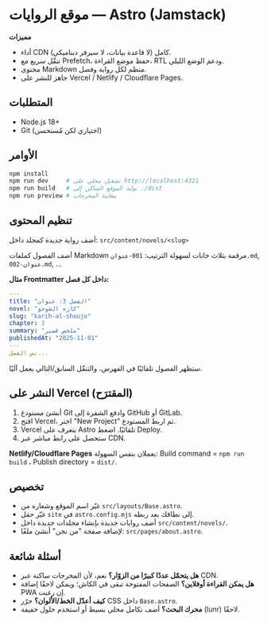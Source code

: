 
# موقع الروايات — Astro (Jamstack)

**مميزات**
- أداء CDN كامل (لا قاعدة بيانات، لا سيرفر ديناميكي).
- تنقّل سريع مع Prefetch، حفظ موضع القراءة، RTL ودعم الوضع الليلي.
- محتوى Markdown منظم لكل رواية وفصل.
- جاهز للنشر على Vercel / Netlify / Cloudflare Pages.

## المتطلبات
- Node.js 18+
- Git (اختياري لكن مُستحسن)

## الأوامر
```bash
npm install
npm run dev     # تشغيل محلي على http://localhost:4321
npm run build   # توليد الموقع الساكن إلى ./dist
npm run preview # معاينة المخرجات
```

## تنظيم المحتوى
أضف رواية جديدة كمجلد داخل:
`src/content/novels/<slug>`

أضف الفصول كملفات Markdown مرقمة بثلاث خانات لسهولة الترتيب:
`001-عنوان.md`, `002-عنوان.md`, ...

**مثال Frontmatter داخل كل فصل:**
```yaml
---
title: "الفصل 3: عنوان"
novel: "كاره الشوجو"
slug: "karih-al-shoujo"
chapter: 3
summary: "ملخص قصير"
publishedAt: "2025-11-01"
---
نص الفصل...
```

ستظهر الفصول تلقائيًا في الفهرس، والتنقّل السابق/التالي يعمل آليًا.

## النشر على Vercel (المقترَح)
1) أنشئ مستودع Git وادفع الشفرة إلى GitHub أو GitLab.
2) افتح Vercel، اختر "New Project" ثم اربط المستودع.
3) Vercel يتعرف على Astro تلقائيًا. اضغط Deploy.
4) ستحصل على رابط مباشر عبر CDN.

**Netlify/Cloudflare Pages** يعملان بنفس السهولة: Build command = `npm run build` ، Publish directory = `dist/`.

## تخصيص
- غيّر اسم الموقع وشعاره من `src/layouts/Base.astro`.
- غيّر حقل `site` في `astro.config.mjs` إلى نطاقك بعد ربطه.
- أضف روايات جديدة بإنشاء مجلدات جديدة داخل `src/content/novels/`.
- لإضافة صفحة "من نحن" أنشئ ملفًا: `src/pages/about.astro`.

## أسئلة شائعة
- **هل يتحمّل عددًا كبيرًا من الزوّار؟** نعم، لأن المخرجات ساكنة عبر CDN.
- **هل يمكن القراءة أوفلاين؟** الصفحات المفتوحة تبقى في الكاش؛ ويمكن لاحقًا إضافة PWA إن رغبت.
- **كيف أعدّل الخط/الألوان؟** حرّر CSS داخل `Base.astro`.
- **محرك البحث؟** أضف تكامل محلي بسيط أو استخدم حلول خفيفة (lunr) لاحقًا.
<!-- trigger redeploy -->

